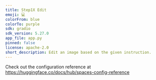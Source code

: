 ```yaml
---
title: Step1X Edit
emoji: 💻
colorFrom: blue
colorTo: purple
sdk: gradio
sdk_version: 5.27.0
app_file: app.py
pinned: false
license: apache-2.0
short_description: Edit an image based on the given instruction.
---
```


Check out the configuration reference at https://huggingface.co/docs/hub/spaces-config-reference
